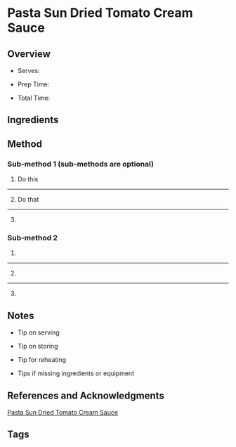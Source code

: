 # Pasta Sun Dried Tomato Cream Sauce

## Overview

- Serves:

- Prep Time:

- Total Time:

## Ingredients



## Method

### Sub-method 1 (sub-methods are optional)

1. Do this
---
2. Do that
---
3.

### Sub-method 2

1.
---
2.
---
3.

## Notes

- Tip on serving

- Tip on storing

- Tip for reheating

- Tips if missing ingredients or equipment

## References and Acknowledgments

[Pasta Sun Dried Tomato Cream Sauce](http://damndelicious.net/2014/12/13/pasta-sun-dried-tomato-cream-sauce/)

## Tags


